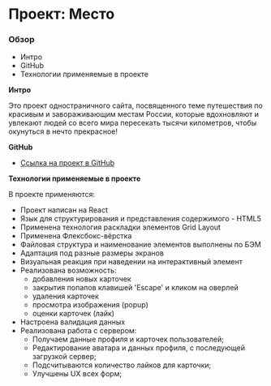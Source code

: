 # Проект: Место

### Обзор
* Интро
* GitHub
* Технологии применяемые в проекте

**Интро**

Это проект одностраничного сайта, посвященного теме путешествия по красивым и завораживающим местам России, которые вдохновляют и увлекают людей со всего мира пересекать тысячи километров, чтобы окунуться в нечто прекрасное!

**GitHub**

* [Ссылка на проект в GitHub](https://azizjp.github.io/mesto-react-auth/)

**Технологии применяемые в проекте**

В проекте применяются:
* Проект написан на React
* Язык для структурирования и представления содержимого - HTML5
* Применена технология раскладки элементов Grid Layout
* Применена Флексбокс-вёрстка
* Файловая структура и наименование элементов выполнены по БЭМ
* Адаптация под разные размеры экранов
* Визуальная реакция при наведении на интерактивный элемент
* Реализована возможность:
  - добавления новых карточек
  - закрытия попапов клавишей 'Escape' и кликом на оверлей
  - удаления карточек
  - просмотра изображения (popup)
  - оценки карточек (лайк)
* Настроена валидация данных
* Реализована работа с сервером:
  - Получаем данные профиля и карточек пользователей;
  - Редактирование аватара и данных профиля, с последующей загрузкой сервер;
  - Подсчитываются количество лайков для карточки;
  - Улучшены UX всех форм;